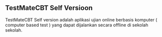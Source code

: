 ## TestMateCBT Self Versioon

TestMateCBT Self version adalah aplikasi ujian online berbasis komputer ( computer based test ) yang dapat dijalankan secara offline di sekolah sekolah.